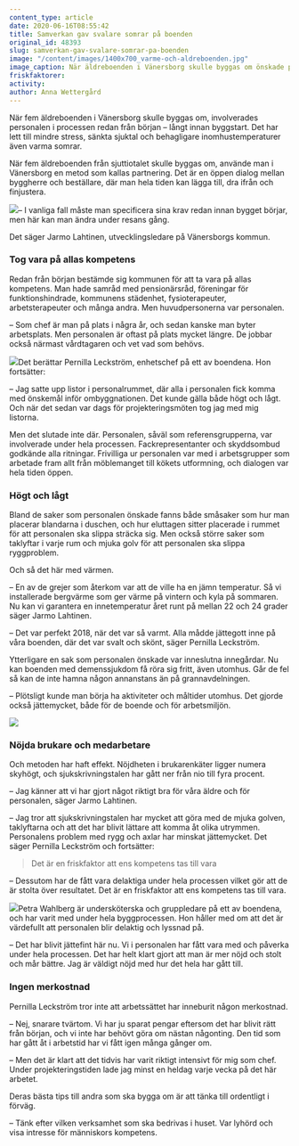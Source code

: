 ```yaml
---
content_type: article
date: 2020-06-16T08:55:42
title: Samverkan gav svalare somrar på boenden
original_id: 48393
slug: samverkan-gav-svalare-somrar-pa-boenden
image: "/content/images/1400x700_varme-och-aldreboenden.jpg"
image_caption: När äldreboenden i Vänersborg skulle byggas om önskade personalen inneslutna gårdar, så att boende kan gå in och ut som de vill. Pernilla Leckström och Jarmo Lahtinen är väldigt nöjda med processen.
friskfaktorer:
activity:
author: Anna Wettergård
---
```


När fem äldreboenden i Vänersborg skulle byggas om, involverades personalen i processen redan från början – långt innan byggstart. Det har lett till mindre stress, sänkta sjuktal och behagligare inomhustemperaturer även varma somrar.

När fem äldreboenden från sjuttiotalet skulle byggas om, använde man i Vänersborg en metod som kallas partnering. Det är en öppen dialog mellan byggherre och beställare, där man hela tiden kan lägga till, dra ifrån och finjustera.

[![](https://www.suntarbetsliv.se/wp-content/uploads/2020/06/200x220-jarmo-lehtinen.jpg)](https://www.suntarbetsliv.se/wp-content/uploads/2020/06/200x220-jarmo-lehtinen.jpg)– I vanliga fall måste man specificera sina krav redan innan bygget börjar, men här kan man ändra under resans gång.

Det säger Jarmo Lahtinen, utvecklingsledare på Vänersborgs kommun.

### Tog vara på allas kompetens

Redan från början bestämde sig kommunen för att ta vara på allas kompetens. Man hade samråd med pensionärsråd, föreningar för funktionshindrade, kommunens städenhet, fysioterapeuter, arbetsterapeuter och många andra. Men huvudpersonerna var personalen.

– Som chef är man på plats i några år, och sedan kanske man byter arbetsplats. Men personalen är oftast på plats mycket längre. De jobbar också närmast vårdtagaren och vet vad som behövs.

[![](https://www.suntarbetsliv.se/wp-content/uploads/2020/06/200x220-pernilla-leckstrom.jpg)](https://www.suntarbetsliv.se/wp-content/uploads/2020/06/200x220-pernilla-leckstrom.jpg)Det berättar Pernilla Leckström, enhetschef på ett av boendena. Hon fortsätter:

– Jag satte upp listor i personalrummet, där alla i personalen fick komma med önskemål inför ombyggnationen. Det kunde gälla både högt och lågt. Och när det sedan var dags för projekteringsmöten tog jag med mig listorna.

Men det slutade inte där. Personalen, såväl som referensgrupperna, var involverade under hela processen. Fackrepresentanter och skyddsombud godkände alla ritningar. Frivilliga ur personalen var med i arbetsgrupper som arbetade fram allt från möblemanget till kökets utformning, och dialogen var hela tiden öppen.

### Högt och lågt

Bland de saker som personalen önskade fanns både småsaker som hur man placerar blandarna i duschen, och hur eluttagen sitter placerade i rummet för att personalen ska slippa sträcka sig. Men också större saker som taklyftar i varje rum och mjuka golv för att personalen ska slippa ryggproblem.

Och så det här med värmen.

– En av de grejer som återkom var att de ville ha en jämn temperatur. Så vi installerade bergvärme som ger värme på vintern och kyla på sommaren. Nu kan vi garantera en innetemperatur året runt på mellan 22 och 24 grader säger Jarmo Lahtinen.

– Det var perfekt 2018, när det var så varmt. Alla mådde jättegott inne på våra boenden, där det var svalt och skönt, säger Pernilla Leckström.

Ytterligare en sak som personalen önskade var inneslutna innegårdar. Nu kan boenden med demenssjukdom få röra sig fritt, även utomhus. Går de fel så kan de inte hamna någon annanstans än på grannavdelningen.

– Plötsligt kunde man börja ha aktiviteter och måltider utomhus. Det gjorde också jättemycket, både för de boende och för arbetsmiljön.

[![](https://www.suntarbetsliv.se/wp-content/uploads/2020/06/750x400-innergard.jpg)](https://www.suntarbetsliv.se/wp-content/uploads/2020/06/750x400-innergard.jpg)

### Nöjda brukare och medarbetare

Och metoden har haft effekt. Nöjdheten i brukarenkäter ligger numera skyhögt, och sjukskrivningstalen har gått ner från nio till fyra procent.

– Jag känner att vi har gjort något riktigt bra för våra äldre och för personalen, säger Jarmo Lahtinen.

– Jag tror att sjukskrivningstalen har mycket att göra med de mjuka golven, taklyftarna och att det har blivit lättare att komma åt olika utrymmen. Personalens problem med rygg och axlar har minskat jättemycket. Det säger Pernilla Leckström och fortsätter:

> Det är en friskfaktor att ens kompetens tas till vara

– Dessutom har de fått vara delaktiga under hela processen vilket gör att de är stolta över resultatet. Det är en friskfaktor att ens kompetens tas till vara.

[![](https://www.suntarbetsliv.se/wp-content/uploads/2020/06/200x200-Petra-Wahlberg2.jpg)](https://www.suntarbetsliv.se/wp-content/uploads/2020/06/200x200-Petra-Wahlberg2.jpg)Petra Wahlberg är undersköterska och gruppledare på ett av boendena, och har varit med under hela byggprocessen. Hon håller med om att det är värdefullt att personalen blir delaktig och lyssnad på.

– Det har blivit jättefint här nu. Vi i personalen har fått vara med och påverka under hela processen. Det har helt klart gjort att man är mer nöjd och stolt och mår bättre. Jag är väldigt nöjd med hur det hela har gått till.

### Ingen merkostnad

Pernilla Leckström tror inte att arbetssättet har inneburit någon merkostnad.

– Nej, snarare tvärtom. Vi har ju sparat pengar eftersom det har blivit rätt från början, och vi inte har behövt göra om nästan någonting. Den tid som har gått åt i arbetstid har vi fått igen många gånger om.

– Men det är klart att det tidvis har varit riktigt intensivt för mig som chef. Under projekteringstiden lade jag minst en heldag varje vecka på det här arbetet.

Deras bästa tips till andra som ska bygga om är att tänka till ordentligt i förväg.

– Tänk efter vilken verksamhet som ska bedrivas i huset. Var lyhörd och visa intresse för människors kompetens.
